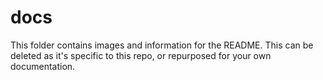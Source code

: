 # docs

This folder contains images and information for the README. This can be deleted as it's specific to this repo, or repurposed for your own documentation.
